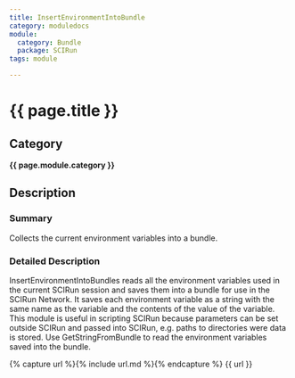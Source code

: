 ```yaml
---
title: InsertEnvironmentIntoBundle
category: moduledocs
module:
  category: Bundle
  package: SCIRun
tags: module

---
```


# {{ page.title }}

## Category

**{{ page.module.category }}**

## Description

### Summary

Collects the current environment variables into a bundle.

### Detailed Description

InsertEnvironmentIntoBundles reads all the environment variables used in the current SCIRun session and saves them into a bundle for use in the SCIRun Network. It saves each environment variable as a string with the same name as the variable and the contents of the value of the variable. This module is useful in scripting SCIRun because parameters can be set outside SCIRun and passed into SCIRun, e.g. paths to directories were data is stored. Use GetStringFromBundle to read the environment variables saved into the bundle.

{% capture url %}{% include url.md %}{% endcapture %}
{{ url }}
